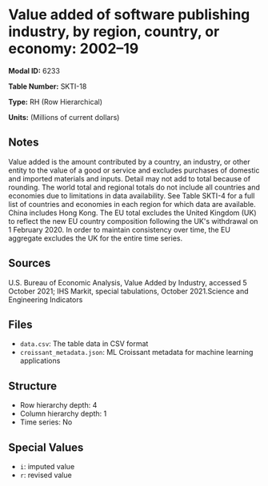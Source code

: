 # Value added of software publishing industry, by region, country, or economy: 2002–19

**Modal ID:** 6233

**Table Number:** SKTI-18

**Type:** RH (Row Hierarchical)

**Units:** (Millions of current dollars)

## Notes

Value added is the amount contributed by a country, an industry, or other entity to the value of a good or service and excludes purchases of domestic and imported materials and inputs. Detail may not add to total because of rounding. The world total and regional totals do not include all countries and economies due to limitations in data availability. See Table SKTI-4 for a full list of countries and economies in each region for which data are available. China includes Hong Kong. The EU total excludes the United Kingdom (UK) to reflect the new EU country composition following the UK's withdrawal on 1 February 2020. In order to maintain consistency over time, the EU aggregate excludes the UK for the entire time series.

## Sources

U.S. Bureau of Economic Analysis, Value Added by Industry, accessed 5 October 2021; IHS Markit, special tabulations, October 2021.Science and Engineering Indicators

## Files

- `data.csv`: The table data in CSV format
- `croissant_metadata.json`: ML Croissant metadata for machine learning applications

## Structure

- Row hierarchy depth: 4
- Column hierarchy depth: 1
- Time series: No

## Special Values

- `i`: imputed value
- `r`: revised value
